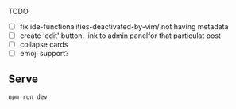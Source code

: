 TODO

- [ ] fix ide-functionalities-deactivated-by-vim/ not having metadata
- [ ] create 'edit' button. link to admin panelfor that particulat post
- [ ] collapse cards
- [ ] emoji support?

## Serve

```bash
npm run dev
````
